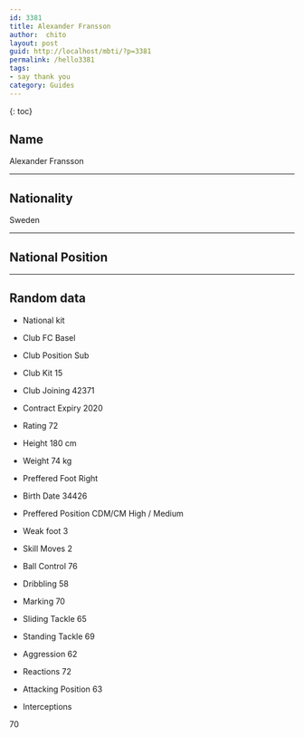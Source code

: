 ```yaml
---
id: 3381
title: Alexander Fransson
author:  chito 
layout: post
guid: http://localhost/mbti/?p=3381
permalink: /hello3381
tags:
- say thank you
category: Guides
---
```



{: toc}


## Name  
Alexander Fransson 

* * *

## Nationality  
Sweden 

* * *

## National Position 

* * *

## Random data 

  * National kit 
  * Club 
FC Basel 

  * Club Position 
Sub 

  * Club Kit 
15 

  * Club Joining 
42371 

  * Contract Expiry 
2020 

  * Rating 
72 

  * Height 
180 cm 

  * Weight 
74 kg 

  * Preffered Foot 
Right 

  * Birth Date 
34426 

  * Preffered Position 
CDM/CM High / Medium 

  * Weak foot 
3 

  * Skill Moves 
2 

  * Ball Control 
76 

  * Dribbling 
58 

  * Marking 
70 

  * Sliding Tackle 
65 

  * Standing Tackle 
69 

  * Aggression 
62 

  * Reactions 
72 

  * Attacking Position 
63 

  * Interceptions 

70</ul>